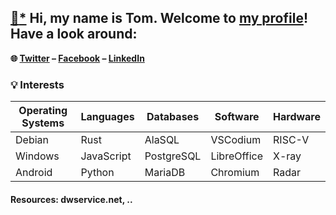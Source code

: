 ## [📝](https://jhatse.info/kartik-v/krajee-markdown-editor/examples/bs4.html)[*](https://github.com/kartik-v/krajee-markdown-editor) Hi, my name is Tom. Welcome to [my profile](https://trpapp.github.io)! Have a look around:

**🌐 [Twitter](https://twitter.com/thomasrpapp) – [Facebook](https://facebook.com/thomasrpapp) – [LinkedIn](https://linkedin.com/in/trpapp)**

### 💡 Interests

| Operating Systems | Languages  | Databases   | Software    | Hardware |
| ----------------- | ---------- | ----------- | ----------- | -------- |
| Debian            | Rust       | AlaSQL      | VSCodium    | RISC-V   |
| Windows           | JavaScript | PostgreSQL  | LibreOffice | X-ray    |
| Android           | Python     | MariaDB     | Chromium    | Radar    |

#### Resources: dwservice.net, ..